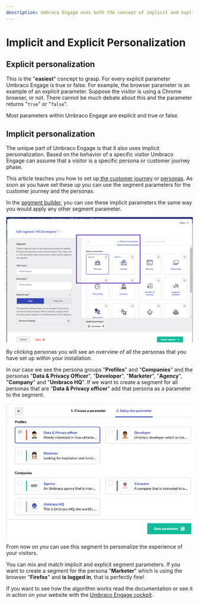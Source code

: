 ```yaml
---
description: Umbraco Engage uses both the concept of implicit and explicit personalization.
---
```


# Implicit and Explicit Personalization

## Explicit personalization

This is the "**easiest**" concept to grasp. For every explicit parameter Umbraco Engage is true or false. For example, the browser parameter is an example of an explicit parameter. Suppose the visitor is using a Chrome browser, or not. There cannot be much debate about this and the parameter returns "`true`" or "`false`".

Most parameters within Umbraco Engage are explicit and true or false.

## Implicit personalization

The unique part of Umbraco Engage is that it also uses implicit personalization. Based on the behavior of a specific visitor Umbraco Engage can assume that a visitor is a specific persona or customer journey phase.

This article teaches you how to set up[ the customer journey](setting-up-the-customer-journey.md) or [personas](setting-up-personas.md). As soon as you have set these up you can use the segment parameters for the customer journey and the personas.

In the [segment builder](../creating-a-segment.md), you can use these implicit parameters the same way you would apply any other segment parameter.

![](../../../.gitbook/assets/engage-personalization-implicit.png)

By clicking personas you will see an overview of all the personas that you have set up within your installation.

In our case we see the persona groups "**Profiles**" and "**Companies**" and the personas "**Data & Privacy Officer**", "**Developer**", "**Marketer**", "**Agency**", "**Company**" and "**Umbraco HQ**". If we want to create a segment for all personas that are "**Data & Privacy officer**" add that persona as a parameter to the segment.

![](../../../.gitbook/assets/engage-personalization-persona-segment.png)

From now on you can use this segment to personalize the experience of your visitors.

You can mix and match implicit and explicit segment parameters. If you want to create a segment for the persona "**Marketer**" which is using the browser "**Firefox**" and **is logged in**, that is perfectly fine!

If you want to see how the algorithm works read the documentation or see it in action on your website with the [Umbraco Engage cockpit](../cockpit-insights.md).
